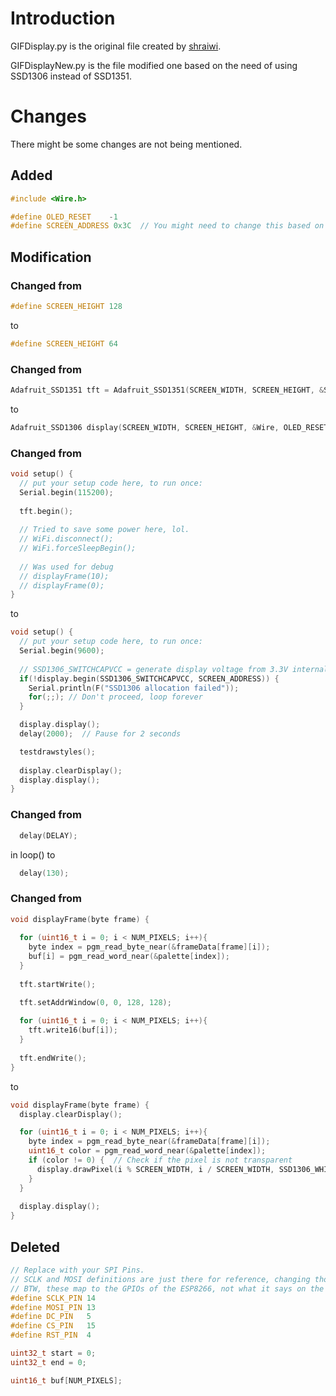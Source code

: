 # Introduction
GIFDisplay.py is the original file created by [shraiwi](https://github.com/shraiwi).

GIFDisplayNew.py is the file modified one based on the need of using SSD1306 instead of SSD1351.

# Changes
There might be some changes are not being mentioned.  


## Added
```c
#include <Wire.h>
```
```c
#define OLED_RESET    -1
#define SCREEN_ADDRESS 0x3C  // You might need to change this based on your display
```


## Modification

### Changed from
```c
#define SCREEN_HEIGHT 128
```
to
```c
#define SCREEN_HEIGHT 64
```

### Changed from
```c
Adafruit_SSD1351 tft = Adafruit_SSD1351(SCREEN_WIDTH, SCREEN_HEIGHT, &SPI, CS_PIN, DC_PIN, RST_PIN);
```
to
```c
Adafruit_SSD1306 display(SCREEN_WIDTH, SCREEN_HEIGHT, &Wire, OLED_RESET);
```

### Changed from
```c
void setup() {
  // put your setup code here, to run once:
  Serial.begin(115200);
  
  tft.begin();
  
  // Tried to save some power here, lol.
  // WiFi.disconnect();
  // WiFi.forceSleepBegin();
  
  // Was used for debug
  // displayFrame(10);
  // displayFrame(0);
}
```
to
```c
void setup() {
  // put your setup code here, to run once:
  Serial.begin(9600);
  
  // SSD1306_SWITCHCAPVCC = generate display voltage from 3.3V internally
  if(!display.begin(SSD1306_SWITCHCAPVCC, SCREEN_ADDRESS)) {
    Serial.println(F("SSD1306 allocation failed"));
    for(;;); // Don't proceed, loop forever
  }

  display.display();
  delay(2000);  // Pause for 2 seconds

  testdrawstyles(); 
  
  display.clearDisplay();
  display.display();
}
```

### Changed from
```c
  delay(DELAY);
```
in loop() to
```c
  delay(130);
```

### Changed from
```c
void displayFrame(byte frame) {
  
  for (uint16_t i = 0; i < NUM_PIXELS; i++){
    byte index = pgm_read_byte_near(&frameData[frame][i]);
    buf[i] = pgm_read_word_near(&palette[index]);
  }
  
  tft.startWrite();

  tft.setAddrWindow(0, 0, 128, 128);
  
  for (uint16_t i = 0; i < NUM_PIXELS; i++){
    tft.write16(buf[i]);
  }
  
  tft.endWrite();
}
```
to
```c
void displayFrame(byte frame) {
  display.clearDisplay();

  for (uint16_t i = 0; i < NUM_PIXELS; i++){
    byte index = pgm_read_byte_near(&frameData[frame][i]);
    uint16_t color = pgm_read_word_near(&palette[index]);
    if (color != 0) {  // Check if the pixel is not transparent
      display.drawPixel(i % SCREEN_WIDTH, i / SCREEN_WIDTH, SSD1306_WHITE);
    }
  }
  
  display.display();
}
```


## Deleted
```c
// Replace with your SPI Pins. 
// SCLK and MOSI definitions are just there for reference, changing those values will not change their actual mappings.
// BTW, these map to the GPIOs of the ESP8266, not what it says on the board. CHECK YOUR BOARD'S PINOUTS!!!
#define SCLK_PIN 14
#define MOSI_PIN 13
#define DC_PIN   5
#define CS_PIN   15
#define RST_PIN  4
```
```c
uint32_t start = 0;
uint32_t end = 0;

uint16_t buf[NUM_PIXELS];
```
